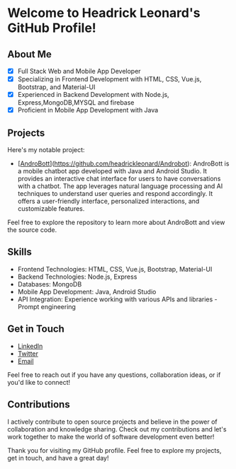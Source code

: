 # Welcome to Headrick Leonard's GitHub Profile!

## About Me
- [x] Full Stack Web and Mobile App Developer
- [x] Specializing in Frontend Development with HTML, CSS, Vue.js, Bootstrap, and Material-UI
- [x] Experienced in Backend Development with Node.js, Express,MongoDB,MYSQL and firebase
- [x] Proficient in Mobile App Development with Java

## Projects
Here's my notable project:

- [[AndroBott](https://github.com/headrickleonard/AndroBott)](https://github.com/headrickleonard/Androbot): AndroBott is a mobile chatbot app developed with Java and Android Studio. It provides an interactive chat interface for users to have conversations with a chatbot. The app leverages natural language processing and AI techniques to understand user queries and respond accordingly. It offers a user-friendly interface, personalized interactions, and customizable features.

Feel free to explore the repository to learn more about AndroBott and view the source code.

## Skills
- Frontend Technologies: HTML, CSS, Vue.js, Bootstrap, Material-UI
- Backend Technologies: Node.js, Express
- Databases: MongoDB
- Mobile App Development: Java, Android Studio
- API Integration: Experience working with various APIs and libraries
-Prompt engineering 

## Get in Touch
- [LinkedIn](https://www.linkedin.com/in/headrick-leonard-a0930224a)
- [Twitter](https://twitter.com/headric_leonard?t=GTrZr_6ryyu3RbcNmBL1MQ&s=08)
- [Email](headricleonard@gmail.com)

Feel free to reach out if you have any questions, collaboration ideas, or if you'd like to connect!

## Contributions
I actively contribute to open source projects and believe in the power of collaboration and knowledge sharing. Check out my contributions and let's work together to make the world of software development even better!


Thank you for visiting my GitHub profile. Feel free to explore my projects, get in touch, and have a great day!
